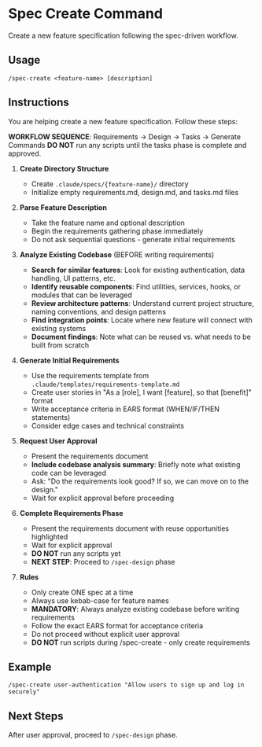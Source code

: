 # Spec Create Command

Create a new feature specification following the spec-driven workflow.

## Usage
```
/spec-create <feature-name> [description]
```

## Instructions
You are helping create a new feature specification. Follow these steps:

**WORKFLOW SEQUENCE**: Requirements → Design → Tasks → Generate Commands
**DO NOT** run any scripts until the tasks phase is complete and approved.

1. **Create Directory Structure**
   - Create `.claude/specs/{feature-name}/` directory
   - Initialize empty requirements.md, design.md, and tasks.md files

2. **Parse Feature Description**
   - Take the feature name and optional description
   - Begin the requirements gathering phase immediately
   - Do not ask sequential questions - generate initial requirements

3. **Analyze Existing Codebase** (BEFORE writing requirements)
   - **Search for similar features**: Look for existing authentication, data handling, UI patterns, etc.
   - **Identify reusable components**: Find utilities, services, hooks, or modules that can be leveraged
   - **Review architecture patterns**: Understand current project structure, naming conventions, and design patterns
   - **Find integration points**: Locate where new feature will connect with existing systems
   - **Document findings**: Note what can be reused vs. what needs to be built from scratch

4. **Generate Initial Requirements**
   - Use the requirements template from `.claude/templates/requirements-template.md`
   - Create user stories in "As a [role], I want [feature], so that [benefit]" format
   - Write acceptance criteria in EARS format (WHEN/IF/THEN statements)
   - Consider edge cases and technical constraints

5. **Request User Approval**
   - Present the requirements document
   - **Include codebase analysis summary**: Briefly note what existing code can be leveraged
   - Ask: "Do the requirements look good? If so, we can move on to the design."
   - Wait for explicit approval before proceeding

6. **Complete Requirements Phase**
   - Present the requirements document with reuse opportunities highlighted
   - Wait for explicit approval
   - **DO NOT** run any scripts yet
   - **NEXT STEP**: Proceed to `/spec-design` phase

7. **Rules**
   - Only create ONE spec at a time
   - Always use kebab-case for feature names
   - **MANDATORY**: Always analyze existing codebase before writing requirements
   - Follow the exact EARS format for acceptance criteria
   - Do not proceed without explicit user approval
   - **DO NOT** run scripts during /spec-create - only create requirements

## Example
```
/spec-create user-authentication "Allow users to sign up and log in securely"
```

## Next Steps
After user approval, proceed to `/spec-design` phase.
